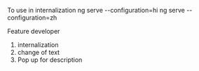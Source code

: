To use in internalization 
ng serve --configuration=hi
ng serve --configuration=zh

Feature developer
1. internalization
2. change of text
3. Pop up for description

